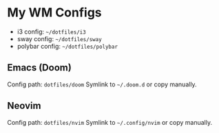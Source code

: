 # My WM Configs

- i3 config: `~/dotfiles/i3`
- sway config: `~/dotfiles/sway`
- polybar config: `~/dotfiles/polybar`


## Emacs (Doom)

Config path: `dotfiles/doom`
Symlink to `~/.doom.d` or copy manually.

## Neovim

Config path: `dotfiles/nvim`
Symlink to `~/.config/nvim` or copy manually.
